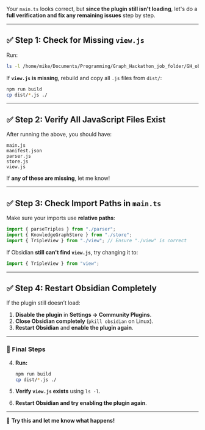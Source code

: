 Your `main.ts` looks correct, but **since the plugin still isn't loading**, let's do a **full verification and fix any remaining issues** step by step.

---

## **✅ Step 1: Check for Missing `view.js`**

Run:

```sh
ls -l /home/mike/Documents/Programming/Graph_Hackathon_job_folder/GH_obsidian/.obsidian/plugins/obsidian-triple-extractor/
```

If **`view.js` is missing**, rebuild and copy all `.js` files from `dist/`:

```sh
npm run build
cp dist/*.js ./
```

---

## **✅ Step 2: Verify All JavaScript Files Exist**

After running the above, you should have:

```
main.js
manifest.json
parser.js
store.js
view.js
```

If **any of these are missing**, let me know!

---

## **✅ Step 3: Check Import Paths in `main.ts`**

Make sure your imports use **relative paths**:

```ts
import { parseTriples } from "./parser";
import { KnowledgeGraphStore } from "./store";
import { TripleView } from "./view"; // Ensure "./view" is correct
```

If Obsidian **still can't find `view.js`**, try changing it to:

```ts
import { TripleView } from "view";
```

---

## **✅ Step 4: Restart Obsidian Completely**

If the plugin still doesn’t load:

1. **Disable the plugin** in **Settings → Community Plugins**.
2. **Close Obsidian completely** (`pkill obsidian` on Linux).
3. **Restart Obsidian** and **enable the plugin again**.

---

### **🚀 Final Steps**

4. **Run:**
    
    ```sh
    npm run build
    cp dist/*.js ./
    ```
    
5. **Verify `view.js` exists** using `ls -l`.
6. **Restart Obsidian and try enabling the plugin again**.

---

🚀 **Try this and let me know what happens!**